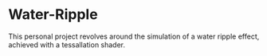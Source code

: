 # Water-Ripple
This personal project revolves around the simulation of a water ripple effect, achieved with a tessallation shader.
